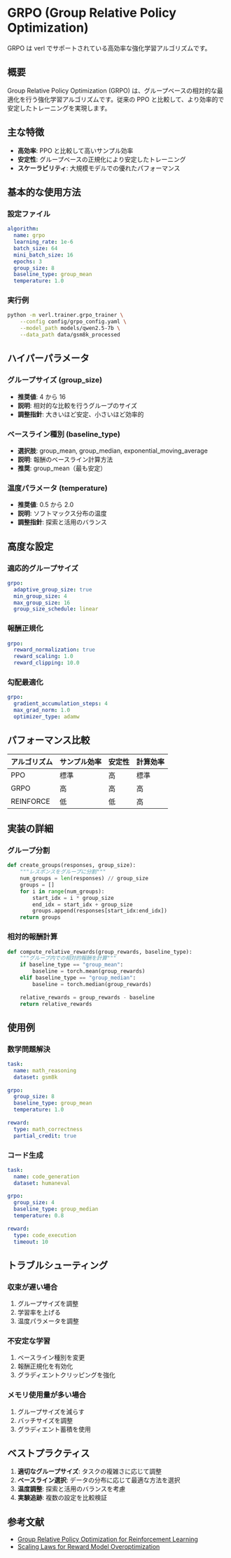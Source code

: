 # GRPO (Group Relative Policy Optimization)

GRPO は verl でサポートされている高効率な強化学習アルゴリズムです。

## 概要

Group Relative Policy Optimization (GRPO) は、グループベースの相対的な最適化を行う強化学習アルゴリズムです。従来の PPO と比較して、より効率的で安定したトレーニングを実現します。

## 主な特徴

- **高効率**: PPO と比較して高いサンプル効率
- **安定性**: グループベースの正規化により安定したトレーニング
- **スケーラビリティ**: 大規模モデルでの優れたパフォーマンス

## 基本的な使用方法

### 設定ファイル

```yaml
algorithm:
  name: grpo
  learning_rate: 1e-6
  batch_size: 64
  mini_batch_size: 16
  epochs: 3
  group_size: 8
  baseline_type: group_mean
  temperature: 1.0
```

### 実行例

```bash
python -m verl.trainer.grpo_trainer \
    --config config/grpo_config.yaml \
    --model_path models/qwen2.5-7b \
    --data_path data/gsm8k_processed
```

## ハイパーパラメータ

### グループサイズ (group_size)

- **推奨値**: 4 から 16
- **説明**: 相対的な比較を行うグループのサイズ
- **調整指針**: 大きいほど安定、小さいほど効率的

### ベースライン種別 (baseline_type)

- **選択肢**: group_mean, group_median, exponential_moving_average
- **説明**: 報酬のベースライン計算方法
- **推奨**: group_mean（最も安定）

### 温度パラメータ (temperature)

- **推奨値**: 0.5 から 2.0
- **説明**: ソフトマックス分布の温度
- **調整指針**: 探索と活用のバランス

## 高度な設定

### 適応的グループサイズ

```yaml
grpo:
  adaptive_group_size: true
  min_group_size: 4
  max_group_size: 16
  group_size_schedule: linear
```

### 報酬正規化

```yaml
grpo:
  reward_normalization: true
  reward_scaling: 1.0
  reward_clipping: 10.0
```

### 勾配最適化

```yaml
grpo:
  gradient_accumulation_steps: 4
  max_grad_norm: 1.0
  optimizer_type: adamw
```

## パフォーマンス比較

| アルゴリズム | サンプル効率 | 安定性 | 計算効率 |
|-------------|-------------|--------|----------|
| PPO         | 標準        | 高     | 標準     |
| GRPO        | 高          | 高     | 高       |
| REINFORCE   | 低          | 低     | 高       |

## 実装の詳細

### グループ分割

```python
def create_groups(responses, group_size):
    """レスポンスをグループに分割"""
    num_groups = len(responses) // group_size
    groups = []
    for i in range(num_groups):
        start_idx = i * group_size
        end_idx = start_idx + group_size
        groups.append(responses[start_idx:end_idx])
    return groups
```

### 相対的報酬計算

```python
def compute_relative_rewards(group_rewards, baseline_type):
    """グループ内での相対的報酬を計算"""
    if baseline_type == "group_mean":
        baseline = torch.mean(group_rewards)
    elif baseline_type == "group_median":
        baseline = torch.median(group_rewards)
    
    relative_rewards = group_rewards - baseline
    return relative_rewards
```

## 使用例

### 数学問題解決

```yaml
task:
  name: math_reasoning
  dataset: gsm8k
  
grpo:
  group_size: 8
  baseline_type: group_mean
  temperature: 1.0
  
reward:
  type: math_correctness
  partial_credit: true
```

### コード生成

```yaml
task:
  name: code_generation
  dataset: humaneval
  
grpo:
  group_size: 4
  baseline_type: group_median
  temperature: 0.8
  
reward:
  type: code_execution
  timeout: 10
```

## トラブルシューティング

### 収束が遅い場合

1. グループサイズを調整
2. 学習率を上げる
3. 温度パラメータを調整

### 不安定な学習

1. ベースライン種別を変更
2. 報酬正規化を有効化
3. グラディエントクリッピングを強化

### メモリ使用量が多い場合

1. グループサイズを減らす
2. バッチサイズを調整
3. グラディエント蓄積を使用

## ベストプラクティス

1. **適切なグループサイズ**: タスクの複雑さに応じて調整
2. **ベースライン選択**: データの分布に応じて最適な方法を選択
3. **温度調整**: 探索と活用のバランスを考慮
4. **実験追跡**: 複数の設定を比較検証

## 参考文献

- [Group Relative Policy Optimization for Reinforcement Learning](https://arxiv.org/abs/2306.09683)
- [Scaling Laws for Reward Model Overoptimization](https://arxiv.org/abs/2210.10760)
